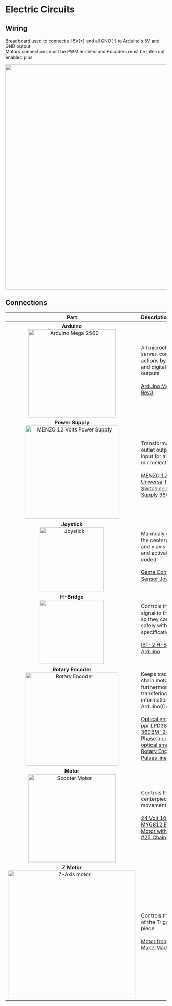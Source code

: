 # Electric Circuits

## Wiring

Breadboard used to connect all 5V(+) and all GND(-) to Arduino's 5V and GND output<br/>
Motors connections must be PWM enabled and Encoders must be Interrupt enabled pins

<img src="https://imgur.com/FCEn5lZ.jpg" width="700">

## Connections

| Part | Description |
| :---: | :--- |
**Arduino** <br/> <img width="274" alt="Arduino Mega 2560" src="https://store-cdn.arduino.cc/usa/catalog/product/cache/1/image/1040x660/604a3538c15e081937dbfbd20aa60aad/a/0/a000067_featured_1_.jpg"> |  All microelectronics server, controling actions by analogic and digital inputs and outputs <br/> <br/> [Arduino Mega 2560 Rev3](https://store.arduino.cc/usa/mega-2560-r3)
**Power Supply** <br/> <img width="290" alt="MENZO 12 Volts Power Supply" src="https://images-na.ssl-images-amazon.com/images/I/41BxSeJhsxL._SX425_.jpg"> | Transforms power outlet output to safe input for all microelectronics <br/> <br/> [MENZO 12v 30a Dc Universal Regulated Switching Power Supply 360w](https://www.amazon.com/MENZO-Universal-Regulated-Switching-Computer/dp/B06VWV5YCH)
**Joystick** <br/> <img src="https://imgur.com/Uobouu3.jpg" width="200" alt="Joystick"> | Mannualy controls the centerpiece x and y axis movement and activate the path coded <br/> <br/> [Game Controller Sensor JoyStick](https://www.amazon.com/HiLetgo-Controller-JoyStick-Breakout-Arduino/dp/B00P7QBGD2/ref=pd_cp_328_2/145-9821688-9586348?_encoding=UTF8&pd_rd_i=B00P7QBGD2&pd_rd_r=58f8137c-00a0-4576-b549-31d289f61b74&pd_rd_w=vI2S8&pd_rd_wg=BtNQO&pf_rd_p=0e5324e1-c848-4872-bbd5-5be6baedf80e&pf_rd_r=Q5NZW510VHFXJFEY87Y9&psc=1&refRID=Q5NZW510VHFXJFEY87Y9)
**H-Bridge** <br/> <img src="https://imgur.com/xvZtxiw.jpg" width="200"> | Controls the output signal to the motors so they can operate safely within specifications <br/> <br/> [IBT-2 H-Bridge with Arduino](http://www.hessmer.org/blog/2013/12/28/ibt-2-h-bridge-with-arduino/)
**Rotary Encoder** <br/> <img width="290" alt="Rotary Encoder" src="https://user-images.githubusercontent.com/49771001/69473098-55c52f00-0d67-11ea-830c-afe1d32d1d45.png"> | Keeps track of the chain motor rotation, furthermore transfering that information to the Arduino(Code) <br/> <br/> [Optical encoder 360 ppr LPD3806-360BM-24C AB Two Phase Incremental optical shaft 6mm Rotary Encoder 360 Pulses lines](https://sdgteach.en.alibaba.com/product/60729529433-806678094/Optical_encoder_360_ppr_LPD3806_360BM_G5_24C_AB_Two_Phase_Incremental_optical_shaft_6mm_Rotary_Encoder_360_Pulses_lines.html)
**Motor** <br/> <img width="274" alt="Scooter Motor" src="https://user-images.githubusercontent.com/49771001/69472945-4218c900-0d65-11ea-82c6-2e8c3950b605.png"> | Controls the chain-centerpiece movement <br/> <br/> [24 Volt 100 Watt MY6812 Electric Motor with 9 Tooth #25 Chain Sprocket](https://www.monsterscooterparts.com/rae124vo100w.html)
**Z Motor** <br/> <img width="400" alt="Z-Axis motor" src="https://user-images.githubusercontent.com/49771001/69470477-b6df0980-0d4b-11ea-9755-ee46bd120702.png"> | Controls the rotation of the Trigger control piece <br/> <br/> [Motor from MakerMadeCNC.com](https://www.makermadecnc.com/product/z-axis-replacement-motor/)
